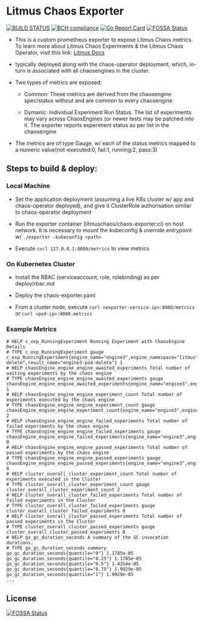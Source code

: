 # Litmus Chaos Exporter
[![BUILD STATUS](https://travis-ci.org/litmuschaos/chaos-exporter.svg?branch=master)](https://travis-ci.org/litmuschaos/chaos-exporter)
[![BCH compliance](https://bettercodehub.com/edge/badge/litmuschaos/chaos-exporter?branch=master)](https://bettercodehub.com/)
[![Go Report Card](https://goreportcard.com/badge/github.com/litmuschaos/chaos-exporter)](https://goreportcard.com/report/github.com/litmuschaos/chaos-exporter)
[![FOSSA Status](https://app.fossa.io/api/projects/git%2Bgithub.com%2Flitmuschaos%2Fchaos-exporter.svg?type=shield)](https://app.fossa.io/projects/git%2Bgithub.com%2Flitmuschaos%2Fchaos-exporter?ref=badge_shield)

- This is a custom prometheus exporter to expose Litmus Chaos metrics. 
  To learn more about Litmus Chaos Experiments & the Litmus Chaos Operator, 
  visit this link: [Litmus Docs](https://docs.litmuschaos.io/) 

- typically deployed along with the chaos-operator deployment, which, 
  in-turn is associated with all chaosengines in the cluster.

- Two types of metrics are exposed: 

  - Common: These metrics are derived from the chaosengine spec/status without and are common to every chaosengine.

  - Dymanic: Individual Experiment Run Status. The list of experiments may 
    vary across ChaosEngines (or newer tests may be patched into it. 
    The exporter reports experiment status as per list in the chaosengine

- The metrics are of type Gauge, w/ each of the status metrics mapped to a 
  numeric value(not-executed:0, fail:1, running:2, pass:3)

## Steps to build & deploy: 

### Local Machine 

- Set the application deployment (assuming a live K8s cluster w/ app and chaos-operator deployed), and give it ClusterRole authorisation similar to chaos-operator deployment 

- Run the exporter container (litmuschaos/chaos-exporter:ci) on host network. It is necessary to mount the kubeconfig
  & override entrypoint w/ `./exporter -kubeconfig <path>`

- Execute `curl 127.0.0.1:8080/metrics` to view metrics

### On Kubernetes Cluster

- Install the RBAC (serviceaccount, role, rolebinding) as per deploy/rbac.md

- Deploy the chaos-exporter.yaml 

- From a cluster node, execute `curl <exporter-service-ip>:8080/metrics`  or `curl <pod-ip>:8080.metrics`

### Example Metrics

```
# HELP c_exp_RunningExperiment Running Experiment with ChaosEngine Details
# TYPE c_exp_RunningExperiment gauge
c_exp_RunningExperiment{engine_name="engine3",engine_namespace="litmus",experiment_name="pod-delete",result_name="engine3-pod-delete"} 1
# HELP chaosEngine_engine_engine_awaited_experiments Total number of waiting experiments by the chaos engine
# TYPE chaosEngine_engine_engine_awaited_experiments gauge
chaosEngine_engine_engine_awaited_experiments{engine_name="engine3",engine_namespace="litmus"} 1
# HELP chaosEngine_engine_engine_experiment_count Total number of experiments executed by the chaos engine
# TYPE chaosEngine_engine_engine_experiment_count gauge
chaosEngine_engine_engine_experiment_count{engine_name="engine3",engine_namespace="litmus"} 2
# HELP chaosEngine_engine_engine_failed_experiments Total number of failed experiments by the chaos engine
# TYPE chaosEngine_engine_engine_failed_experiments gauge
chaosEngine_engine_engine_failed_experiments{engine_name="engine3",engine_namespace="litmus"} 0
# HELP chaosEngine_engine_engine_passed_experiments Total number of passed experiments by the chaos engine
# TYPE chaosEngine_engine_engine_passed_experiments gauge
chaosEngine_engine_engine_passed_experiments{engine_name="engine3",engine_namespace="litmus"} 0
# HELP cluster_overall_cluster_experiment_count Total number of experiments executed in the Cluster
# TYPE cluster_overall_cluster_experiment_count gauge
cluster_overall_cluster_experiment_count 2
# HELP cluster_overall_cluster_failed_experiments Total number of failed experiments in the Cluster
# TYPE cluster_overall_cluster_failed_experiments gauge
cluster_overall_cluster_failed_experiments 0
# HELP cluster_overall_cluster_passed_experiments Total number of passed experiments in the Cluster
# TYPE cluster_overall_cluster_passed_experiments gauge
cluster_overall_cluster_passed_experiments 0
# HELP go_gc_duration_seconds A summary of the GC invocation durations.
# TYPE go_gc_duration_seconds summary
go_gc_duration_seconds{quantile="0"} 1.1785e-05
go_gc_duration_seconds{quantile="0.25"} 1.1785e-05
go_gc_duration_seconds{quantile="0.5"} 1.4254e-05
go_gc_duration_seconds{quantile="0.75"} 1.9929e-05
go_gc_duration_seconds{quantile="1"} 1.9929e-05
...
```


## License
[![FOSSA Status](https://app.fossa.io/api/projects/git%2Bgithub.com%2Flitmuschaos%2Fchaos-exporter.svg?type=large)](https://app.fossa.io/projects/git%2Bgithub.com%2Flitmuschaos%2Fchaos-exporter?ref=badge_large)